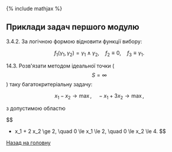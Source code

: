 <!-- 14.05 -->
{% include mathjax %}

## Приклади задач першого модулю

3.4.2. За логічною формою відновити функції вибору:

$$
f_1(\gamma_1, \gamma_2) = \gamma_1 \land \gamma_2, \quad f_2 \equiv 0, \quad f_3 \equiv \gamma_1.
$$

14.3. Розв'язати методом ідеальної точки ($$S = \infty$$) таку багатокритеріальну задачу:

$$
x_1 - x_2 \to \max, \quad - x_1 + 3 x_2 \to \max,
$$

з допустимою областю

$$
- x_1 + 2 x_2 \ge 2, \quad 0 \le x_1 \le 2, \quad 0 \le x_2 \le 4.
$$


[Назад на головну](../../README.md)
